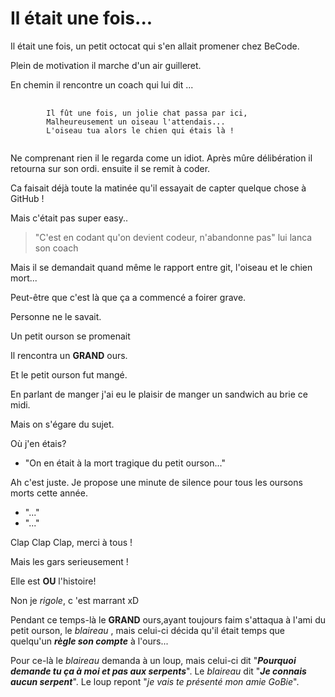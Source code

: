 # Il était une fois...
Il était une fois, un petit octocat qui s'en allait promener chez BeCode.

Plein de motivation il marche d'un air guilleret.

En chemin il rencontre un coach qui lui dit ...

<pre>
	<code>
		Il fût une fois, un jolie chat passa par ici,
		Malheureusement un oiseau l'attendais...
		L'oiseau tua alors le chien qui étais là !
	</code>
</pre>

Ne comprenant rien il le regarda come un idiot.
Après mûre délibération il retourna sur son ordi.
ensuite il se remit à coder.

Ca faisait déjà toute la matinée qu'il essayait de capter quelque chose
à GitHub !

Mais c'était pas super easy..

> "C'est en codant qu'on devient codeur, n'abandonne pas" lui lanca son
coach

Mais il se demandait quand même le rapport entre git, l'oiseau et le chien mort...

Peut-être que c'est là que ça a commencé a foirer grave.

Personne ne le savait.

Un petit ourson se promenait

Il rencontra un **GRAND** ours.

Et le petit ourson fut mangé.

En parlant de manger j'ai eu le plaisir de manger un sandwich au brie ce midi.

Mais on s'égare du sujet.

Où j'en étais?


* "On en était à la mort tragique du petit ourson..."

Ah c'est juste. Je propose une minute de silence pour tous les oursons morts cette année.

* "..."
* "..."

Clap Clap Clap, merci à tous !


Mais les gars serieusement !

Elle est **OU** l'histoire!

Non je *rigole*, c 'est marrant xD

Pendant ce temps-là le **GRAND** ours,ayant toujours faim s'attaqua à l'ami du petit ourson, le *blaireau* , mais celui-ci décida qu'il était temps que quelqu'un **_règle son compte_** à l'ours...

Pour ce-là le *blaireau*  demanda à un loup, mais celui-ci dit "***Pourquoi demande tu ça à moi et pas aux serpents***".
Le *blaireau* dit "***Je connais aucun serpent***".
Le loup repont "*je vais te présenté mon amie GoBie*".

